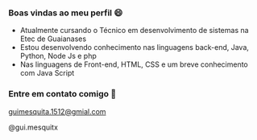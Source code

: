 ### Boas vindas ao meu perfil 😄


- Atualmente cursando o Técnico em desenvolvimento de sistemas na Etec de Guaianases
- Estou desenvolvendo conhecimento nas linguagens back-end, Java, Python, Node Js e php
- Nas linguagens de Front-end, HTML, CSS e um breve conhecimento com Java Script


### Entre em contato comigo 📧

guimesquita.1512@gmial.com

@gui.mesquitx
